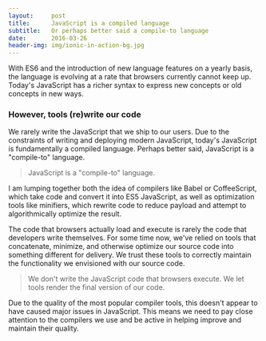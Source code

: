 ```yaml
---
layout:     post
title:      JavaScript is a compiled language
subtitle:   Or perhaps better said a compile-to language
date:       2016-03-26
header-img: img/ionic-in-action-bg.jpg
---
```


With ES6 and the introduction of new language features on a yearly basis, the language is evolving at a rate that browsers currently cannot keep up. Today's JavaScript has a richer syntax to express new concepts or old concepts in new ways.

### However, tools (re)write our code

We rarely write the JavaScript that we ship to our users. Due to the constraints of writing and deploying modern JavaScript, today's JavaScript is fundamentally a compiled language. Perhaps better said, JavaScript is a "compile-to" language.

> JavaScript is a "compile-to" language.

I am lumping together both the idea of compilers like Babel or CoffeeScript, which take code and convert it into ES5 JavaScript, as well as optimization tools like minifiers, which rewrite code to reduce payload and attempt to algorithmically optimize the result.

The code that browsers actually load and execute is rarely the code that developers write themselves. For some time now, we've relied on tools that concatenate, minimize, and otherwise optimize our source code into something different for delivery. We trust these tools to correctly maintain the functionality we envisioned with our source code.

> We don't write the JavaScript code that browsers execute. We let tools render the final version of our code.

Due to the quality of the most popular compiler tools, this doesn't appear to have caused major issues in JavaScript. This means we need to pay close attention to the compilers we use and be active in helping improve and maintain their quality.

